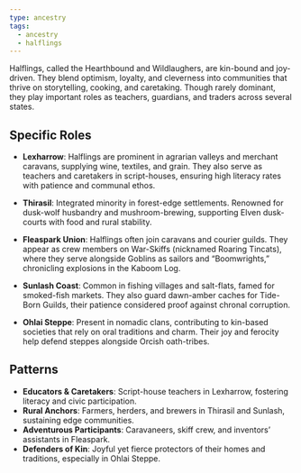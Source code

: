 ```yaml
---
type: ancestry
tags:
  - ancestry
  - halflings
---
```

Halflings, called the Hearthbound and Wildlaughers, are kin-bound and joy-driven. They blend optimism, loyalty, and cleverness into communities that thrive on storytelling, cooking, and caretaking. Though rarely dominant, they play important roles as teachers, guardians, and traders across several states.

## Specific Roles

- **Lexharrow**: Halflings are prominent in agrarian valleys and merchant caravans, supplying wine, textiles, and grain. They also serve as teachers and caretakers in script-houses, ensuring high literacy rates with patience and communal ethos.

- **Thirasil**: Integrated minority in forest-edge settlements. Renowned for dusk-wolf husbandry and mushroom-brewing, supporting Elven dusk-courts with food and rural stability.

- **Fleaspark Union**: Halflings often join caravans and courier guilds. They appear as crew members on War-Skiffs (nicknamed Roaring Tincats), where they serve alongside Goblins as sailors and “Boomwrights,” chronicling explosions in the Kaboom Log.

- **Sunlash Coast**: Common in fishing villages and salt-flats, famed for smoked-fish markets. They also guard dawn-amber caches for Tide-Born Guilds, their patience considered proof against chronal corruption.

- **Ohlai Steppe**: Present in nomadic clans, contributing to kin-based societies that rely on oral traditions and charm. Their joy and ferocity help defend steppes alongside Orcish oath-tribes.

## Patterns
- **Educators & Caretakers**: Script-house teachers in Lexharrow, fostering literacy and civic participation.  
- **Rural Anchors**: Farmers, herders, and brewers in Thirasil and Sunlash, sustaining edge communities.  
- **Adventurous Participants**: Caravaneers, skiff crew, and inventors’ assistants in Fleaspark.  
- **Defenders of Kin**: Joyful yet fierce protectors of their homes and traditions, especially in Ohlai Steppe.  
